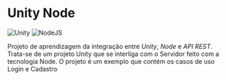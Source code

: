 # Unity Node

![Unity](https://img.shields.io/badge/unity-%23000000.svg?style=for-the-badge&logo=unity&logoColor=white) ![NodeJS](https://img.shields.io/badge/node.js-6DA55F?style=for-the-badge&logo=node.js&logoColor=white) 

Projeto de aprendizagem da integração entre  *Unity*, *Node* e *API REST*. Trata-se de um projeto Unity que se interliga com o Servidor feito com a tecnologia Node. 
O projeto é um exemplo que contém os casos de uso Login e Cadastro
